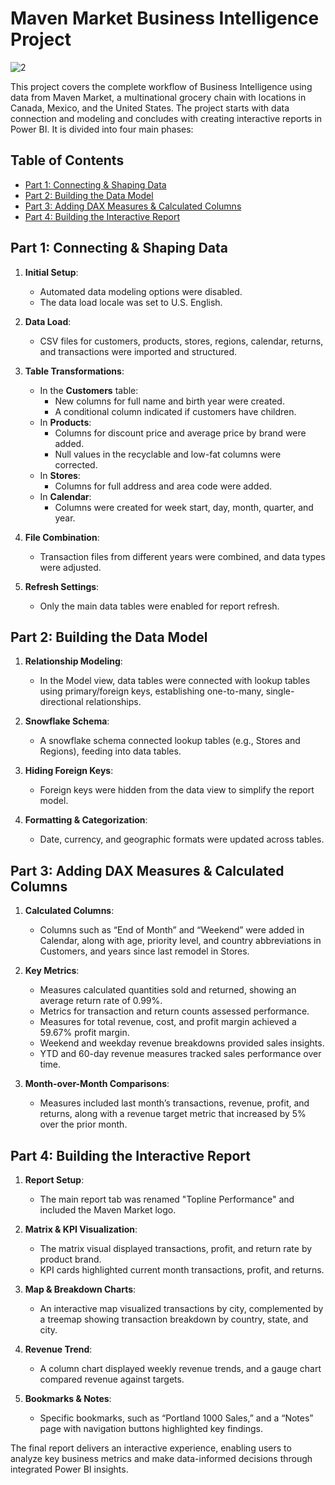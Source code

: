 # Maven Market Business Intelligence Project

![2](https://github.com/user-attachments/assets/b7f7b4b3-a7ef-4e4c-b569-a010731f559e)

This project covers the complete workflow of Business Intelligence using data from Maven Market, a multinational grocery chain with locations in Canada, Mexico, and the United States. The project starts with data connection and modeling and concludes with creating interactive reports in Power BI. It is divided into four main phases:

## Table of Contents
- [Part 1: Connecting & Shaping Data](#part-1-connecting--shaping-data)
- [Part 2: Building the Data Model](#part-2-building-the-data-model)
- [Part 3: Adding DAX Measures & Calculated Columns](#part-3-adding-dax-measures--calculated-columns)
- [Part 4: Building the Interactive Report](#part-4-building-the-interactive-report)

## Part 1: Connecting & Shaping Data
1. **Initial Setup**: 
   - Automated data modeling options were disabled.
   - The data load locale was set to U.S. English.

2. **Data Load**: 
   - CSV files for customers, products, stores, regions, calendar, returns, and transactions were imported and structured.

3. **Table Transformations**:
   - In the **Customers** table:
     - New columns for full name and birth year were created.
     - A conditional column indicated if customers have children.
   - In **Products**:
     - Columns for discount price and average price by brand were added.
     - Null values in the recyclable and low-fat columns were corrected.
   - In **Stores**:
     - Columns for full address and area code were added.
   - In **Calendar**:
     - Columns were created for week start, day, month, quarter, and year.

4. **File Combination**: 
   - Transaction files from different years were combined, and data types were adjusted.

5. **Refresh Settings**: 
   - Only the main data tables were enabled for report refresh.

## Part 2: Building the Data Model
1. **Relationship Modeling**: 
   - In the Model view, data tables were connected with lookup tables using primary/foreign keys, establishing one-to-many, single-directional relationships.

2. **Snowflake Schema**: 
   - A snowflake schema connected lookup tables (e.g., Stores and Regions), feeding into data tables.

3. **Hiding Foreign Keys**: 
   - Foreign keys were hidden from the data view to simplify the report model.

4. **Formatting & Categorization**: 
   - Date, currency, and geographic formats were updated across tables.

## Part 3: Adding DAX Measures & Calculated Columns
1. **Calculated Columns**: 
   - Columns such as “End of Month” and “Weekend” were added in Calendar, along with age, priority level, and country abbreviations in Customers, and years since last remodel in Stores.

2. **Key Metrics**:
   - Measures calculated quantities sold and returned, showing an average return rate of 0.99%.
   - Metrics for transaction and return counts assessed performance.
   - Measures for total revenue, cost, and profit margin achieved a 59.67% profit margin.
   - Weekend and weekday revenue breakdowns provided sales insights.
   - YTD and 60-day revenue measures tracked sales performance over time.

3. **Month-over-Month Comparisons**: 
   - Measures included last month’s transactions, revenue, profit, and returns, along with a revenue target metric that increased by 5% over the prior month.

## Part 4: Building the Interactive Report
1. **Report Setup**: 
   - The main report tab was renamed "Topline Performance" and included the Maven Market logo.

2. **Matrix & KPI Visualization**: 
   - The matrix visual displayed transactions, profit, and return rate by product brand.
   - KPI cards highlighted current month transactions, profit, and returns.

3. **Map & Breakdown Charts**: 
   - An interactive map visualized transactions by city, complemented by a treemap showing transaction breakdown by country, state, and city.

4. **Revenue Trend**: 
   - A column chart displayed weekly revenue trends, and a gauge chart compared revenue against targets.

5. **Bookmarks & Notes**: 
   - Specific bookmarks, such as “Portland 1000 Sales,” and a “Notes” page with navigation buttons highlighted key findings.

The final report delivers an interactive experience, enabling users to analyze key business metrics and make data-informed decisions through integrated Power BI insights.
